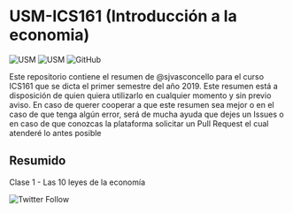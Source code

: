 # USM-ICS161 (Introducción a la economia)  
![USM](https://img.shields.io/badge/USM-ICS161-blue.svg?style=for-the-badge) ![USM](https://img.shields.io/badge/Prof-María_Pía_Santibañez-orange.svg?style=for-the-badge) ![GitHub](https://img.shields.io/github/license/sjvasconcello/USM-ICS161.svg?style=for-the-badge)

Este repositorio contiene el resumen de @sjvasconcello para el curso ICS161 que se dicta el primer semestre del año 2019. Este resumen está a disposición de quien quiera utilizarlo en cualquier momento y sin previo aviso. En caso de querer cooperar a que este resumen sea mejor o en el caso de que tenga algún error, será de mucha ayuda que dejes un Issues o en caso de que conozcas la plataforma solicitar un Pull Request el cual atenderé lo antes posible 

## Resumido
Clase 1 - Las 10 leyes de la economía 

![Twitter Follow](https://img.shields.io/twitter/follow/sjvasconcello.svg?style=flat-square)
